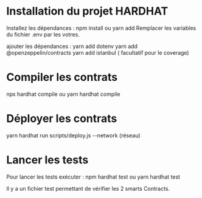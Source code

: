 # Installation du projet HARDHAT
Installez les dépendances :
npm install
ou
yarn add
Remplacer les variables du fichier .env par les votres.

ajouter les dépendances :
yarn add dotenv
yarn add @openzeppelin/contracts
yarn add istanbul ( facultatif pour le coverage)

# Compiler les contrats
npx hardhat compile
ou
yarn hardhat compile

# Déployer les contrats
yarn hardhat run scripts/deploy.js --network (réseau)

# Lancer les tests
Pour lancer les tests exécuter :
npm hardhat test
ou
yarn hardhat test

Il y a un fichier test permettant de vérifier les 2 smarts Contracts.

